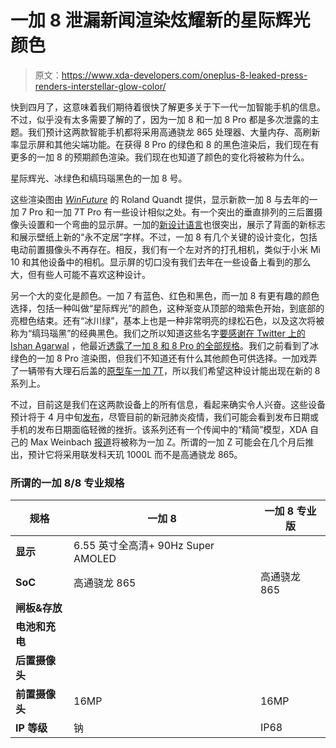 # 一加 8 泄漏新闻渲染炫耀新的星际辉光颜色

> 原文：<https://www.xda-developers.com/oneplus-8-leaked-press-renders-interstellar-glow-color/>

快到四月了，这意味着我们期待着很快了解更多关于下一代一加智能手机的信息。不过，似乎没有太多需要了解的了，因为一加 8 和一加 8 Pro 都是多次泄露的主题。我们预计这两款智能手机都将采用高通骁龙 865 处理器、大量内存、高刷新率显示屏和其他尖端功能。在获得 8 Pro 的绿色和 8 的黑色渲染后，我们现在有更多的一加 8 的预期颜色渲染。我们现在也知道了颜色的变化将被称为什么。

星际辉光、冰绿色和缟玛瑙黑色的一加 8 号。

这些渲染图由 [*WinFuture*](https://winfuture.de/news,114964.html) 的 Roland Quandt 提供，显示新款一加 8 与去年的一加 7 Pro 和一加 7T Pro 有一些设计相似之处。有一个突出的垂直排列的三后置摄像头设置和一个弯曲的显示屏。一加的[新设计语言](https://www.xda-developers.com/oneplus-unveils-new-logo-brand-visual-identity-refresh/)也很突出，展示了背面的新标志和展示壁纸上新的“永不定居”字样。不过，一加 8 有几个关键的设计变化，包括电动前置摄像头不再存在。相反，我们有一个左对齐的打孔相机，类似于小米 Mi 10 和其他设备中的相机。显示屏的切口没有我们去年在一些设备上看到的那么大，但有些人可能不喜欢这种设计。

另一个大的变化是颜色。一加 7 有蓝色、红色和黑色，而一加 8 有更有趣的颜色选择，包括一种叫做“星际辉光”的颜色，这种渐变从顶部的暗紫色开始，到底部的亮橙色结束。还有“冰川绿”，基本上也是一种非常明亮的绿松石色，以及这次将被称为“缟玛瑙黑”的经典黑色。我们之所以知道这些名字[要感谢在 Twitter 上的 Ishan Agarwal](https://twitter.com/ishanagarwal24/status/1244244831439851521) ，他最近[透露了一加 8 和 8 Pro 的全部规格](https://www.xda-developers.com/oneplus-8-pro-leak-specification-120hz-display-30w-wireless-charging-ip68-rating/)。我们之前看到了冰绿色的一加 8 Pro 渲染图，但我们不知道还有什么其他颜色可供选择。一加戏弄了一辆带有大理石后盖的[原型车一加 7T](https://www.xda-developers.com/oneplus-experimented-cmf-marble-7t-gradient-6-alternatives/)，所以我们希望这种设计能出现在新的 8 系列上。

不过，目前这是我们在这两款设备上的所有信息，看起来确实令人兴奋。这些设备预计将于 4 月中旬[发布](https://www.xda-developers.com/oneplus-8-series-april-15-oneplus-8-lite-delayed/)，尽管目前的新冠肺炎疫情，我们可能会看到发布日期或手机的发布日期面临轻微的挫折。该系列还有一个传闻中的“精简”模型，XDA 自己的 Max Weinbach [报道](https://twitter.com/MaxWinebach/status/1243901461534314498)将被称为一加 Z。所谓的一加 Z 可能会在几个月后推出，预计它将采用联发科天玑 1000L 而不是高通骁龙 865。

### 所谓的一加 8/8 专业规格

| 规格 | 一加 8 | 一加 8 专业版 |
| --- | --- | --- |
| **显示** | 6.55 英寸全高清+ 90Hz Super AMOLED |  |
| **SoC** | 高通骁龙 865 | 高通骁龙 865 |
| **闸板&存放** |  |  |
| **电池和充电** |  |  |
| **后置摄像头** |  |  |
| **前置摄像头** | 16MP | 16MP |
| **IP 等级** | 钠 | IP68 |